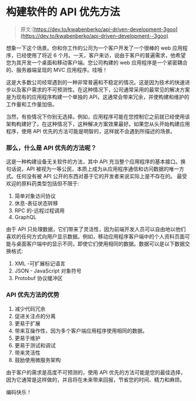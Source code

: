 # 构建软件的 API 优先方法

> 原文:[https://dev.to/kwabenberko/api-driven-development-3goo](https://dev.to/kwabenberko/api-driven-development--3goo)

想象一下这个场景。你和你工作的公司为一个客户开发了一个很棒的 web 应用程序，已经使用了将近 6 个月。一天，客户来访，说由于客户的普遍需求，他希望您为其开发一个桌面和移动客户端。您公司构建的 web 应用程序是一个紧密耦合的、服务器端呈现的 MVC 应用程序。哇哦！

这是大多数公司经常遇到的一种非常普遍和不稳定的情况。这是因为技术的快速进步以及客户需求的不可预测性。在这种情况下，公司通常采用的最常见的解决方案是为现有的应用程序构建一个单独的 API，这通常会带来冗余，并使构建和维护的工作量和工作量加倍。

当然，有些情况下你别无选择。例如，应用程序可能在您控制它之前就已经使用该架构构建好了。在这种情况下，这种解决方案效果最好。如果您从头开始构建应用程序，使用 API 优先的方法可能是明智的，这样就不会遇到所描述的场景。

### 那么，什么是 API 优先的方法呢？

这是一种构建设备无关软件的方法，其中 API 充当整个应用程序的基本接口。换句话说，API 被视为一等公民，本质上成为从应用程序通信和访问数据的唯一方式。任何没有被 API 公开的东西对基于它的开发者来说实际上是不存在的。
最受欢迎的原料药类型包括但不限于:

1.  简单对象访问协议
2.  休息-表征状态转移
3.  RPC 的-远程过程调用
4.  GraphQL

由于 API 只处理数据，它们带来了灵活性，因为前端开发人员可以自由地以他们喜欢的任何方式向用户显示数据。例如，移动应用程序客户端中的个人资料页面可能与桌面客户端中的显示不同，即使它们使用相同的数据。数据可以是以下数据交换格式:

1.  XML -可扩展标记语言
2.  JSON - JavaScript 对象符号
3.  Protobuf 协议缓冲区

### API 优先方法的优势

1.  减少代码冗余
2.  促进关注点的分离
3.  更易于扩展
4.  带来互操作性，因为多个客户端应用程序使用相同的数据。
5.  更易于维护
6.  更易于测试和调试
7.  带来灵活性
8.  鼓励使用微服务架构

由于客户的需求是高度不可预测的，使用 API 优先的方法可能是您的最佳选择，因为它通常是这样做的，并且将在未来带来回报，节省您的时间、精力和麻烦。

编码快乐！